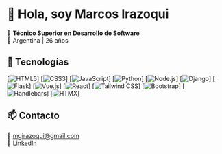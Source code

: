 # 👋 Hola, soy Marcos Irazoqui

🎯 **Técnico Superior en Desarrollo de Software**  
📍 Argentina | 26 años  

## 🧰 Tecnologías

[![HTML5](https://img.shields.io/badge/HTML5-E34F26?style=for-the-badge&logo=html5&logoColor=white)]
[![CSS3](https://img.shields.io/badge/CSS3-1572B6?style=for-the-badge&logo=css3&logoColor=white)]
[![JavaScript](https://img.shields.io/badge/JavaScript-F7DF1E?style=for-the-badge&logo=javascript&logoColor=black)]
[![Python](https://img.shields.io/badge/Python-3776AB?style=for-the-badge&logo=python&logoColor=white)]
[![Node.js](https://img.shields.io/badge/Node.js-339933?style=for-the-badge&logo=node.js&logoColor=white)]
[![Django](https://img.shields.io/badge/Django-092E20?style=for-the-badge&logo=django&logoColor=white)]
[![Flask](https://img.shields.io/badge/Flask-000000?style=for-the-badge&logo=flask&logoColor=white)]
[![Vue.js](https://img.shields.io/badge/Vue.js-35495E?style=for-the-badge&logo=vue.js&logoColor=4FC08D)]
[![React](https://img.shields.io/badge/React-61DAFB?style=for-the-badge&logo=react&logoColor=black)]
[![Tailwind CSS](https://img.shields.io/badge/TailwindCSS-06B6D4?style=for-the-badge&logo=tailwind-css&logoColor=white)]
[![Bootstrap](https://img.shields.io/badge/Bootstrap-7952B3?style=for-the-badge&logo=bootstrap&logoColor=white)]
[![Handlebars](https://img.shields.io/badge/Handlebars-F0772B?style=for-the-badge&logo=handlebars&logoColor=white)]
[![HTMX](https://img.shields.io/badge/HTMX-FF6600?style=for-the-badge&logoColor=white)]

## 📫 Contacto
📧 [mgirazoqui@gmail.com](mailto:mgirazoqui@gmail.com)  
💼 [LinkedIn](www.linkedin.com/in/marcos-irazoqui-807059283)  

